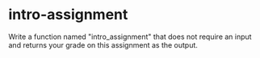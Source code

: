 # intro-assignment

Write a function named "intro_assignment" that does not require an input and returns your grade on this assignment as the output.
